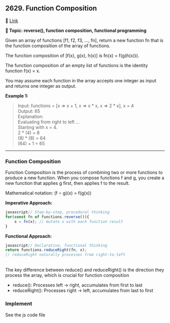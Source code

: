 ## 2629. Function Composition

🔗 [Link](https://leetcode.com/problems/function-composition/description/)

**📝 Topic: reverse(), function composition, functional programming**

Given an array of functions [f1, f2, f3, ..., fn], return a new function fn that is the function composition of the array of functions.

The function composition of [f(x), g(x), h(x)] is fn(x) = f(g(h(x))).

The function composition of an empty list of functions is the identity function f(x) = x.

You may assume each function in the array accepts one integer as input and returns one integer as output.

**Example 1:**

>Input: functions = [x => x + 1, x => x * x, x => 2 * x], x = 4  
Output: 65   
Explanation:  
Evaluating from right to left ...  
Starting with x = 4.  
2 * (4) = 8  
(8) * (8) = 64  
(64) + 1 = 65   


----

### Function Composition
Function Composition is the process of combining two or more functions to produce a new function. When you compose functions f and g, you create a new function that applies g first, then applies f to the result.

Mathematical notation: (f ∘ g)(x) = f(g(x))

**Imperative Approach:**
```js
javascript// Step-by-step, procedural thinking
for(const fn of functions.reverse()){
    x = fn(x); // mutate x with each function result
}
```

**Functional Approach:**
```js
javascript// Declarative, functional thinking
return functions.reduceRight(fn, x);
// reduceRight naturally processes from right-to-left
```
</br>
The key difference between reduce() and reduceRight() is the direction they process the array, which is crucial for function composition

- reduce(): Processes left → right, accumulates from first to last
- reduceRight(): Processes right → left, accumulates from last to first


### Implement
See the js code file


